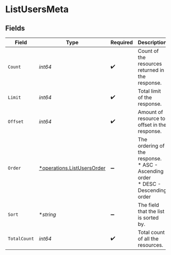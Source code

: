 # ListUsersMeta


## Fields

| Field                                                                           | Type                                                                            | Required                                                                        | Description                                                                     |
| ------------------------------------------------------------------------------- | ------------------------------------------------------------------------------- | ------------------------------------------------------------------------------- | ------------------------------------------------------------------------------- |
| `Count`                                                                         | *int64*                                                                         | :heavy_check_mark:                                                              | Count of the resources returned in the response.                                |
| `Limit`                                                                         | *int64*                                                                         | :heavy_check_mark:                                                              | Total limit of the response.                                                    |
| `Offset`                                                                        | *int64*                                                                         | :heavy_check_mark:                                                              | Amount of resource to offset in the response.                                   |
| `Order`                                                                         | [*operations.ListUsersOrder](../../../pkg/models/operations/listusersorder.md)  | :heavy_minus_sign:                                                              | The ordering of the response.<br/>* ASC - Ascending order<br/>* DESC - Descending order |
| `Sort`                                                                          | **string*                                                                       | :heavy_minus_sign:                                                              | The field that the list is sorted by.                                           |
| `TotalCount`                                                                    | *int64*                                                                         | :heavy_check_mark:                                                              | Total count of all the resources.                                               |